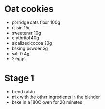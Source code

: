 # Oat cookies

* porridge oats floor 100g
* raisin 15g
* sweetener 10g
* erythritol 40g
* alcalized cocoa 20g
* baking powder 3g
* salt 0.4g
* 2 eggs

# Stage 1

* blend raisin
* mix with the other ingredients in the blender
* bake in a 180C oven for 20 minutes
